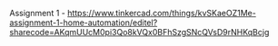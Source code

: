 Assignment 1 - https://www.tinkercad.com/things/kvSKaeOZ1Me-assignment-1-home-automation/editel?sharecode=AKqmUUcM0pi3Qo8kVQx0BFhSzgSNcQVsD9rNHKqBcjg
